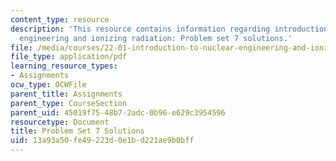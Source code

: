 ```yaml
---
content_type: resource
description: 'This resource contains information regarding introduction to nuclear
  engineering and ionizing radiation: Problem set 7 solutions.'
file: /media/courses/22-01-introduction-to-nuclear-engineering-and-ionizing-radiation-fall-2016/13a93a50fe49223d0e1bd221ae9b0bff_MIT22_01F16_ProblemSet7Sol.pdf
file_type: application/pdf
learning_resource_types:
- Assignments
ocw_type: OCWFile
parent_title: Assignments
parent_type: CourseSection
parent_uid: 45019f75-48b7-2adc-0b96-e629c3954596
resourcetype: Document
title: Problem Set 7 Solutions
uid: 13a93a50-fe49-223d-0e1b-d221ae9b0bff
---
```

